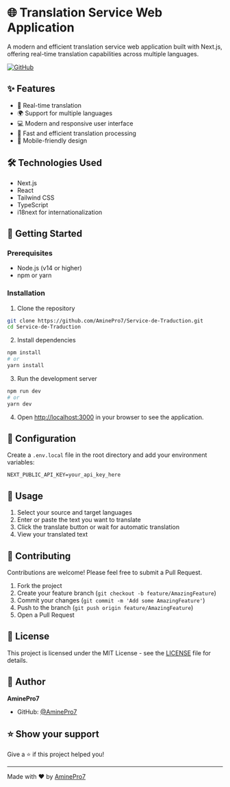 # 🌐 Translation Service Web Application

A modern and efficient translation service web application built with Next.js, offering real-time translation capabilities across multiple languages.

[![GitHub](https://img.shields.io/github/license/AminePro7/Service-de-Traduction)](https://github.com/AminePro7/Service-de-Traduction)

## ✨ Features

- 🔄 Real-time translation
- 🌍 Support for multiple languages
- 💻 Modern and responsive user interface
- 🚀 Fast and efficient translation processing
- 📱 Mobile-friendly design

## 🛠️ Technologies Used

- Next.js
- React
- Tailwind CSS
- TypeScript
- i18next for internationalization

## 🚀 Getting Started

### Prerequisites

- Node.js (v14 or higher)
- npm or yarn

### Installation

1. Clone the repository
```bash
git clone https://github.com/AminePro7/Service-de-Traduction.git
cd Service-de-Traduction
```

2. Install dependencies
```bash
npm install
# or
yarn install
```

3. Run the development server
```bash
npm run dev
# or
yarn dev
```

4. Open [http://localhost:3000](http://localhost:3000) in your browser to see the application.

## 🔧 Configuration

Create a `.env.local` file in the root directory and add your environment variables:

```env
NEXT_PUBLIC_API_KEY=your_api_key_here
```

## 📖 Usage

1. Select your source and target languages
2. Enter or paste the text you want to translate
3. Click the translate button or wait for automatic translation
4. View your translated text

## 🤝 Contributing

Contributions are welcome! Please feel free to submit a Pull Request.

1. Fork the project
2. Create your feature branch (`git checkout -b feature/AmazingFeature`)
3. Commit your changes (`git commit -m 'Add some AmazingFeature'`)
4. Push to the branch (`git push origin feature/AmazingFeature`)
5. Open a Pull Request

## 📝 License

This project is licensed under the MIT License - see the [LICENSE](LICENSE) file for details.

## 👤 Author

**AminePro7**

* GitHub: [@AminePro7](https://github.com/AminePro7)

## ⭐️ Show your support

Give a ⭐️ if this project helped you!

---

Made with ❤️ by [AminePro7](https://github.com/AminePro7) 